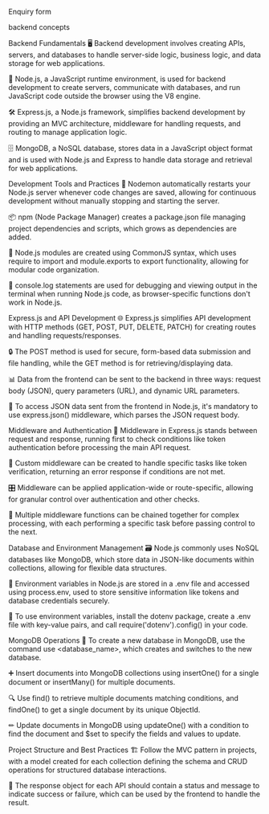 
Enquiry form 


backend concepts

Backend Fundamentals
🖥
Backend development involves creating APIs, servers, and databases to handle server-side logic, business logic, and data storage for web applications.

🚀
Node.js, a JavaScript runtime environment, is used for backend development to create servers, communicate with databases, and run JavaScript code outside the browser using the V8 engine.

🛠
Express.js, a Node.js framework, simplifies backend development by providing an MVC architecture, middleware for handling requests, and routing to manage application logic.

🗄
MongoDB, a NoSQL database, stores data in a JavaScript object format and is used with Node.js and Express to handle data storage and retrieval for web applications.

Development Tools and Practices
🔄
Nodemon automatically restarts your Node.js server whenever code changes are saved, allowing for continuous development without manually stopping and starting the server.

📦
npm (Node Package Manager) creates a package.json file managing project dependencies and scripts, which grows as dependencies are added.

🧩
Node.js modules are created using CommonJS syntax, which uses require to import and module.exports to export functionality, allowing for modular code organization.

🐛
console.log statements are used for debugging and viewing output in the terminal when running Node.js code, as browser-specific functions don't work in Node.js.

Express.js and API Development
🌐
Express.js simplifies API development with HTTP methods (GET, POST, PUT, DELETE, PATCH) for creating routes and handling requests/responses.

🔒
The POST method is used for secure, form-based data submission and file handling, while the GET method is for retrieving/displaying data.

📊
Data from the frontend can be sent to the backend in three ways: request body (JSON), query parameters (URL), and dynamic URL parameters.

🔑
To access JSON data sent from the frontend in Node.js, it's mandatory to use express.json() middleware, which parses the JSON request body.

Middleware and Authentication
🚦
Middleware in Express.js stands between request and response, running first to check conditions like token authentication before processing the main API request.

🔐
Custom middleware can be created to handle specific tasks like token verification, returning an error response if conditions are not met.

🎛
Middleware can be applied application-wide or route-specific, allowing for granular control over authentication and other checks.

🔗
Multiple middleware functions can be chained together for complex processing, with each performing a specific task before passing control to the next.

Database and Environment Management
🗃
Node.js commonly uses NoSQL databases like MongoDB, which store data in JSON-like documents within collections, allowing for flexible data structures.

🔐
Environment variables in Node.js are stored in a .env file and accessed using process.env, used to store sensitive information like tokens and database credentials securely.

🔌
To use environment variables, install the dotenv package, create a .env file with key-value pairs, and call require('dotenv').config() in your code.

MongoDB Operations
📝
To create a new database in MongoDB, use the command use <database_name>, which creates and switches to the new database.

➕
Insert documents into MongoDB collections using insertOne() for a single document or insertMany() for multiple documents.

🔍
Use find() to retrieve multiple documents matching conditions, and findOne() to get a single document by its unique ObjectId.

✏
Update documents in MongoDB using updateOne() with a condition to find the document and $set to specify the fields and values to update.

Project Structure and Best Practices
🏗
Follow the MVC pattern in projects, with a model created for each collection defining the schema and CRUD operations for structured database interactions.

🔄
The response object for each API should contain a status and message to indicate success or failure, which can be used by the frontend to handle the result.
